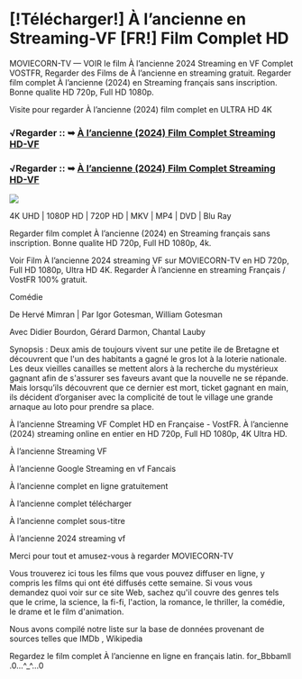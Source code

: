 # [!Télécharger!] À l’ancienne en Streaming-VF [FR!] Film Complet HD
MOVIECORN-TV — VOIR le film À l’ancienne 2024 Streaming en VF Complet VOSTFR, Regarder des Films de À l’ancienne en streaming gratuit. Regarder film complet À l’ancienne (2024) en Streaming français sans inscription. Bonne qualite HD 720p, Full HD 1080p.

Visite pour regarder À l’ancienne (2024) film complet en ULTRA HD 4K

### √Regarder :: ➥ [À l’ancienne (2024) Film Complet Streaming HD-VF](https://moviecorn-tv.com/fr/movie/1140721/alancienne.html)

### √Regarder :: ➥ [À l’ancienne (2024) Film Complet Streaming HD-VF](https://moviecorn-tv.com/fr/movie/1140721/alancienne.html)

<img src="https://image.tmdb.org/t/p/w300/bH89Z9RhKGQkXMeWU5wXhGWsv8Z.jpg">

4K UHD | 1080P HD | 720P HD | MKV | MP4 | DVD | Blu Ray

Regarder film complet À l’ancienne (2024) en Streaming français sans inscription. Bonne qualite HD 720p, Full HD 1080p, 4k.

Voir Film À l’ancienne 2024 streaming VF sur MOVIECORN-TV en HD 720p, Full HD 1080p, Ultra HD 4K. Regarder À l’ancienne en streaming Français / VostFR 100% gratuit.

Comédie

De Hervé Mimran | Par Igor Gotesman, William Gotesman

Avec Didier Bourdon, Gérard Darmon, Chantal Lauby

Synopsis : Deux amis de toujours vivent sur une petite ile de Bretagne et découvrent que l'un des habitants a gagné le gros lot à la loterie nationale. Les deux vieilles canailles se mettent alors à la recherche du mystérieux gagnant afin de s'assurer ses faveurs avant que la nouvelle ne se répande. Mais lorsqu’ils découvrent que ce dernier est mort, ticket gagnant en main, ils décident d’organiser avec la complicité de tout le village une grande arnaque au loto pour prendre sa place.

À l’ancienne Streaming VF Complet HD en Française - VostFR. À l’ancienne (2024) streaming online en entier en HD 720p, Full HD 1080p, 4K Ultra HD.

À l’ancienne Streaming VF

À l’ancienne Google Streaming en vf Fancais

À l’ancienne complet en ligne gratuitement

À l’ancienne complet télécharger

À l’ancienne complet sous-titre

À l’ancienne 2024 streaming vf

Merci pour tout et amusez-vous à regarder MOVIECORN-TV

Vous trouverez ici tous les films que vous pouvez diffuser en ligne, y compris les films qui ont été diffusés cette semaine. Si vous vous demandez quoi voir sur ce site Web, sachez qu'il couvre des genres tels que le crime, la science, la fi-fi, l'action, la romance, le thriller, la comédie, le drame et le film d'animation.

Nous avons compilé notre liste sur la base de données provenant de sources telles que IMDb , Wikipedia

Regardez le film complet À l’ancienne en ligne en français latin. for_Bbbamll .0...^_^...0

